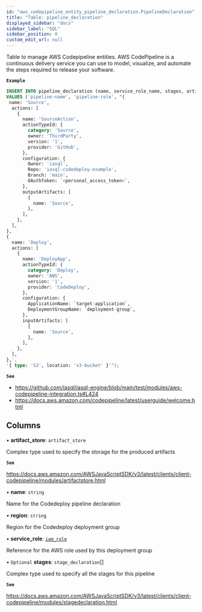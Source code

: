```yaml
---
id: "aws_codepipeline_entity_pipeline_declaration.PipelineDeclaration"
title: "Table: pipeline_declaration"
displayed_sidebar: "docs"
sidebar_label: "SQL"
sidebar_position: 0
custom_edit_url: null
---
```


Table to manage AWS Codepipeline entities. AWS CodePipeline is a continuous delivery service you can
use to model, visualize, and automate the steps required to release your software.

**`Example`**

```sql TheButton[Create a new CodePipeline declaration]="Create a new CodePipeline declaration"
INSERT INTO pipeline_declaration (name, service_role_name, stages, artifact_store)
VALUES ('pipeline-name', 'pipeline-role', "{
 name: 'Source',
  actions: [
    {
      name: 'SourceAction',
      actionTypeId: {
        category: 'Source',
        owner: 'ThirdParty',
        version: '1',
        provider: 'GitHub',
      },
      configuration: {
        Owner: 'iasql',
        Repo: 'iasql-codedeploy-example',
        Branch: 'main',
        OAuthToken: `<personal_access_token>`,
      },
      outputArtifacts: [
        {
          name: 'Source',
        },
      ],
    },
  ],
},
{
  name: 'Deploy',
  actions: [
    {
      name: 'DeployApp',
      actionTypeId: {
        category: 'Deploy',
        owner: 'AWS',
        version: '1',
        provider: 'CodeDeploy',
      },
      configuration: {
        ApplicationName: `target-application`,
        DeploymentGroupName: `deployment-group`,
      },
      inputArtifacts: [
        {
          name: 'Source',
        },
      ],
    },
  ],
},',
'{ type: 'S3', location: 's3-bucket' }'");
```

**`See`**

 - https://github.com/iasql/iasql-engine/blob/main/test/modules/aws-codepipeline-integration.ts#L424
 - https://docs.aws.amazon.com/codepipeline/latest/userguide/welcome.html

## Columns

• **artifact\_store**: `artifact_store`

Complex type used to specify the storage for the produced artifacts

**`See`**

https://docs.aws.amazon.com/AWSJavaScriptSDK/v3/latest/clients/client-codepipeline/modules/artifactstore.html

• **name**: `string`

Name for the Codedeploy pipeline declaration

• **region**: `string`

Region for the Codedeploy deployment group

• **service\_role**: [`iam_role`](aws_iam_entity_role.IamRole.md)

Reference for the AWS role used by this deployment group

• `Optional` **stages**: `stage_declaration`[]

Complex type used to specify all the stages for this pipeline

**`See`**

https://docs.aws.amazon.com/AWSJavaScriptSDK/v3/latest/clients/client-codepipeline/modules/stagedeclaration.html
